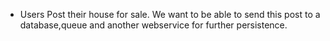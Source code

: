 * Users Post their house for sale. We want to be able to send this post to a database,queue and another webservice for further persistence.